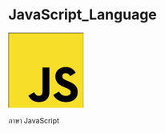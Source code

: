 # JavaScript_Language
<p>
  <img src="JS.jpg" width="150px" height="150px"> 
</p>

ภาษา  JavaScript
